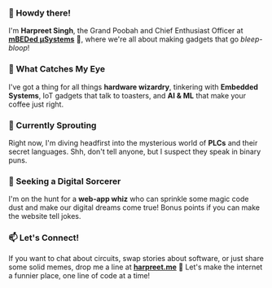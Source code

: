 ### 👋 Howdy there!
I'm **Harpreet Singh**, the Grand Poobah and Chief Enthusiast Officer at **[mBEDed µSystems](https://mbeded.systems)** 🤖, where we're all about making gadgets that go *bleep-bloop*!

### 👀 What Catches My Eye
I've got a thing for all things **hardware wizardry**, tinkering with **Embedded Systems**, IoT gadgets that talk to toasters, and **AI & ML** that make your coffee just right.

### 🌱 Currently Sprouting
Right now, I'm diving headfirst into the mysterious world of **PLCs** and their secret languages. Shh, don't tell anyone, but I suspect they speak in binary puns.

### 💞️ Seeking a Digital Sorcerer
I'm on the hunt for a **web-app whiz** who can sprinkle some magic code dust and make our digital dreams come true! Bonus points if you can make the website tell jokes.

### 📫 Let's Connect!
If you want to chat about circuits, swap stories about software, or just share some solid memes, drop me a line at **[harpreet.me](https://harpreet.me)** 🚀 Let's make the internet a funnier place, one line of code at a time!

<!---
userHarpreet/userHarpreet is a ✨ special ✨ repository because its `README.md` (this file) appears on your GitHub profile.
You can click the Preview link to take a look at your changes.
--->
